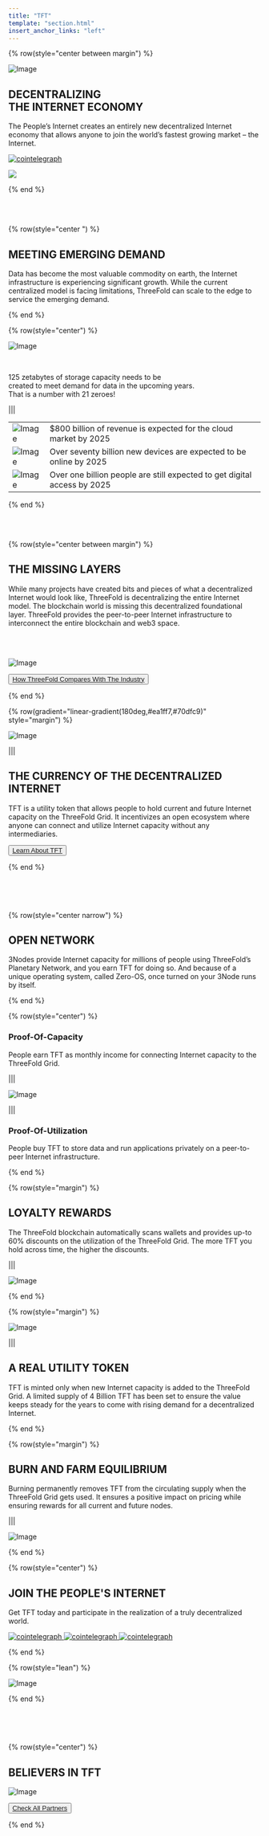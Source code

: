 ```yaml
---
title: "TFT"
template: "section.html"
insert_anchor_links: "left"
---
```



<!-- section 1 (be the Internet) -->

{% row(style="center between margin") %}

![Image](/images/tft_header.png#medium)



## **DECENTRALIZING <br>THE INTERNET ECONOMY**


The People’s Internet creates an entirely new decentralized Internet economy that allows anyone to join the world’s fastest growing market – the Internet.


<div class="relative pt-12 flex flex-col sm:grid sm:grid-cols-2 sm:gap-10 xl:flex xl:flex-row md:py-2 lg:py-2 lg:items-center text-center mx-auto justify-center">
<a class="center" href="https://coinmarketcap.com/currencies/threefold/" rel="some text" target="_blank"> 
 <img class="logo_size mx-auto" src="/images/cointelegraph_logo.png" alt ="cointelegraph">
 
 </a>

 <a class="center" href="https://www.coingecko.com/en/coins/threefold-token" rel="some text" target="_blank"><img class="logo_size mx-auto" src="/images/coin_logo.png">
 </a>
 </div>


{% end %}


<br>

<br>



<!-- section 2 (Meeting Emerging Demand) -->

{% row(style="center ") %}

## **MEETING EMERGING DEMAND**


Data has become the most valuable commodity on earth, the Internet infrastructure is experiencing significant growth. While the current centralized model is facing limitations, ThreeFold can scale to the edge to service the emerging demand.

{% end %}

{% row(style="center") %}

![Image](/images/tft_125zb.png#medium)

<br>

125 zetabytes of storage capacity needs to be <br>
created to meet demand for data in the upcoming years.<br>
That is a number with 21 zeroes!

|||

|      |  |
| ----------- | ----------- |
| ![Image](/images/tft_800.png#tft_img) | $800 billion of revenue is expected for the cloud market by 2025 |
| ![Image](/images/tft_70b.png#tft_img) | Over seventy billion new devices are expected to be online by 2025 |
| ![Image](/images/tft_1b.png#tft_img) | Over one billion people are still expected to get digital access by 2025|



{% end %}


<br>

<br>



<!-- section 3 (world of farmers) -->

{% row(style="center between margin") %}


## **THE MISSING LAYERS**


While many projects have created bits and pieces of what a decentralized Internet would look like, ThreeFold is decentralizing the entire Internet model. The blockchain world is missing this decentralized foundational layer. ThreeFold provides the peer-to-peer Internet infrastructure to interconnect the entire blockchain and web3 space.

<br>
<br>

![Image](/images/tft_table.png#mx-auto)

<button>[How ThreeFold Compares With The Industry ](/blog/2021/10/post-7)</button>


{% end %}


<!-- section 4 (THE CURRENCY) -->

{% row(gradient="linear-gradient(180deg,#ea1ff7,#70dfc9)" style="margin") %}

![Image](/images/tft_currency.png#medium#absolute)

|||

## **THE CURRENCY OF THE DECENTRALIZED INTERNET**

TFT is a utility token that allows people to hold current and future Internet capacity on the ThreeFold Grid. It incentivizes an open ecosystem where anyone can connect and utilize Internet capacity without any intermediaries.

<button>[Learn About TFT](https://library.threefold.me/info/threefold/#/tokens/tokens_home.md)</button>

{% end %}

<br>

<br>

<br>


<!-- section 5 (OPEN NETWORK) -->

{% row(style="center narrow") %}


## **OPEN NETWORK**

3Nodes provide Internet capacity for millions of people using ThreeFold’s Planetary Network, and you earn TFT for doing so. And because of a unique operating system, called Zero-OS, once turned on your 3Node runs by itself.

{% end %}

{% row(style="center") %}

<!-- | Proof-Of-Capacity     |  |Proof-Of-Utilization  |
| ----------- | ----------- | ----------- |
| People earn TFT as monthly income for connecting Internet capacity to the ThreeFold Grid. | ![Image](/images/tft_network.png) | People buy TFT to store data and run applications privately on a peer-to-peer Internet infrastructure.  -->


### Proof-Of-Capacity

People earn TFT as monthly income for connecting Internet capacity to the ThreeFold Grid.

|||

![Image](/images/tft_network.png)


|||

### Proof-Of-Utilization

People buy TFT to store data and run applications privately on a peer-to-peer Internet infrastructure.

{% end %}


<!-- section 6 (OPEN NETWORK) -->


{% row(style="margin") %}

## **LOYALTY REWARDS**

The ThreeFold blockchain automatically scans wallets and provides up-to 60% discounts on the utilization of the ThreeFold Grid. The more TFT you hold across time, the higher the discounts.



|||

![Image](/images/tft_loyalty.jpg)

{% end %}



<!-- section 7 (OPEN NETWORK) -->


{% row(style="margin") %}

![Image](/images/tft_utility.jpg)

|||

## **A REAL UTILITY TOKEN**

TFT is minted only when new Internet capacity is added to the ThreeFold Grid. A limited supply of 4 Billion TFT has been set to ensure the value keeps steady for the years to come with rising demand for a decentralized Internet.


{% end %}


<!-- section 8 (BURN AND FARM) -->


{% row(style="margin") %}

## **BURN AND FARM EQUILIBRIUM**

Burning permanently removes TFT from the circulating supply when the ThreeFold Grid gets used. It ensures a positive impact on pricing while ensuring rewards for all current and future nodes.



|||

![Image](/images/tft_burn.jpg)

{% end %}



<!-- section 9 (partners) -->

{% row(style="center") %}

## **JOIN THE PEOPLE'S INTERNET**

Get TFT today and participate in the realization of a truly decentralized world.

<div class="quicklinks">
<a class="center" href="https://gettft.com/gettft/" rel="some text" target="_blank"> 
 <img class="py-2 mr-2 my-2 px-5 border-2 border-black" src="/images/get_tft_button.png" alt ="cointelegraph">
 
 </a>

<a class="center" href="https://pancakeswap.finance/swap?exactField=output&exactAmount=100&outputCurrency=0x8f0FB159380176D324542b3a7933F0C2Fd0c2bbf&inputCurrency=0xe9e7cea3dedca5984780bafc599bd69add087d56?use=v2" rel="some text" target="_blank"> 
 <img class="py-2 mr-2 px-5 border-2 border-black" src="/images/pancack_button.png" alt ="cointelegraph">
 
 </a>

 <a class="center" href="https://app.1inch.io/#/56/swap/BNB/TFT" rel="some text" target="_blank"> 
 <img class="py-2 my-2 mr-2 px-5 border-2 border-black" src="/images/iinch_button.png" alt ="cointelegraph">
 
 </a>
 </div>

{% end %}

{% row(style="lean") %}

![Image](/images/tft_join_internet.png#mx-auto)



{% end %}


<br>

<br>

<br>


<!-- section 10 (partners) -->

{% row(style="center") %}

## **BELIEVERS IN TFT**


![Image](/images/ourpartners.png#mx-auto)

<button>[Check All Partners](/partners)</button>

{% end %}
